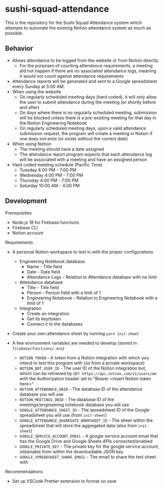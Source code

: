 # sushi-squad-attendance

This is the repository for the Sushi Squad Attendance system which attempts to automate the existing Notion attendance system as much as possible.

## Behavior

- Allows attendance to be logged from the website or from Notion directly.
    - For the purposes of counting attendance requirements, a meeting did not happen if there are no associated attendance logs, meaning it would not count against attendance requirements
- Attendance reports will be generated and sent to a Google spreadsheet every Sunday at 5:00 AM.
- When using the website
    - On regularly scheduled meeting days (hard coded), it will only allow the user to submit attendance during the meeting (or shortly before and after)
    - On days where there is no regularly scheduled meeting, submission will be blocked unless there is a pre-existing meeting for that day in the Notion Engineering Notebook
    - On regularly scheduled meeting days, upon a valid attendance submission request, the program will create a meeting in Notion if one does not exist (or exists without the correct date)
- When using Notion
    - The meeting should have a date assigned
    - The attendance report program expects that each attendance log will be associated with a meeting and have an assigned person
- Hard coded meeting schedule (Pacific Time)
    - Tuesday 4:00 PM - 7:00 PM
    - Wednesday 4:00 PM - 7:00 PM
    - Thursday 4:00 PM - 7:00 PM
    - Saturday 10:00 AM - 4:00 PM

## Development

Prerequisites
- Node.js 18 for Firebase functions
- Firebase CLI
- Notion account

Requirements
- A personal Notion workspace to test in with the proper configurations
    - Engineering Notebook database
        - Name - Title field
        - Date - Date field
        - Attendance Logs - Relation to Attendance database with no limit
    - Attendance database
        - Title - Title field
        - Person - Person field with a limit of 1
        - Engineering Notebook - Relation to Engineering Notebook with a limit of 1
    - Integration
        - Create an integration
        - Get its key/token
        - Connect it to the databases

- Create your own attendance sheet by running `yarn init-sheet`

- A few environment variables are needed to develop (stored in `firebase/functions/.env`)
    - `NOTION_TOKEN` - A token from a Notion integration with which you intend to test this program with (so from a private workspace)
    - `NOTION_BOT_USER_ID` - The user ID of the Notion integration bot, which can be retrieved by `GET https://api.notion.com/v1/users/me` with the Authorization header set to "Bearer \<insert Notion token here>"
    - `NOTION_ATTENDANCE_DBID` - The database ID of the attendance database you will use 
    - `NOTION_MEETINGS_DBID` - The database ID of the meetings/engineering notebook database you will use 
    - `GOOGLE_ATTENDANCE_SHEET_ID` - The spreadsheet ID of the Google spreadsheet you will use (from `init-sheet`)
    - `GOOGLE_ATTENDANCE_AGGREGATE_WORKSHEET_ID` - The sheet within the spreadsheet that will store the aggregated data (also from `init-sheet`)
    - `GOOGLE_SERVICE_ACCOUNT_EMAIL` - A google service account email that has the Google Drive and Google Sheets APIs connected/enabled
    - `GOOGLE_PRIVATE_KEY` - The private key for the google service account, obtainable from within the downloadable JSON key
    - `GOOGLE_SPREADSHEET_SHARE_EMAIL` - The email to share the test sheet with

Recommendations
- Set up VSCode Prettier extension to format on save
